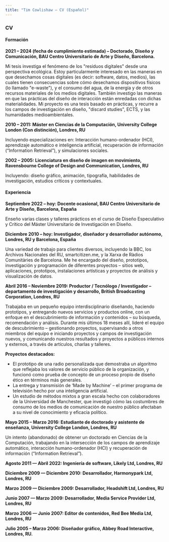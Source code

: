 ```yaml
---
title: "Tim Cowlishaw — CV (Español)"
---
```


### CV

#### Formación

**2021 – 2024 (fecha de cumplimiento estimada) – Doctorado, Diseño y Comunicación, BAU Centro Universitario de Arte y Diseño, Barcelona.**

Mi tesis investiga el fenómeno de los "residuos digitales" desde una perspectiva ecológica. Estoy particularmente interesado en las maneras en que desechamos cosas digitales (es decir: software, datos, medios), las cuales tienen consecuencias sobre cómo desechamos dispositivos físicos (lo llamado "e-waste"), y el consumo del agua, de la energía y de otros recursos materiales de los medios digitales. También investigo las maneras en que las prácticas del diseño de interacción están enredadas con dichas materialidades. Mi proyecto es una tesis basado en prácticas, y recurre a los campos de investigación en diseño, "discard studies", ECTS, y las humanidades medioambientales.

**2010 – 2011: Máster en Ciencias de la Computación, University College London (Con distinción), Londres, RU**

Incluyendo especializaciones en: Interacción humano-ordenador (HCI), aprendizaje automático e inteligencia artificial, recuperación de información (“Information Retrieval”), y simulaciones sociales.

**2002 – 2005: Licenciatura en diseño de imagen en movimiento, Ravensbourne College of Design and Communication, Londres, RU**

Incluyendo: diseño gráfico, animación, tipografía, habilidades de investigación, estudios críticos y contextuales.

#### Experiencia

**Septiembre 2022 – hoy: Docente ocasional, BAU Centro Universitario de Arte y Diseño, Barcelona, España**

Enseño varias clases y talleres prácticos en el curso de Diseño Especulativo y Crítico del Máster Universitario de Investigación en Diseño.

**Diciembre 2010 – hoy: Investigador, diseñador y desarrollador autónomo, Londres, RU y Barcelona, España**

Una variedad de trabajo para clientes diversos, incluyendo la BBC, los Archivos Nacionales del RU, smartcitizen.me, y la Xarxa de Ràdios Comunitàries de Barcelona. Me he encargado del diseño, prototipos, investigación y programación de diferentes proyectos – sitios web, aplicaciones, prototipos, instalaciones artísticas y proyectos de análisis y visualización de datos.



**Abril 2016 – Noviembre 2019: Productor / Tecnólogo / Investigador – departamento de investigación y desarrollo, British Broadcasting Corporation, Londres, RU**

Trabajaba en un pequeño equipo interdisciplinario diseñando, haciendo prototipos,  y entregando nuevos servicios y productos online, con un enfoque en el descubrimiento de información y contenidos – su búsqueda, recomendación y análisis. Durante mis últimos 18 meses allí, lideré el equipo de descubrimiento – gestionando proyectos, supervisando a otros miembros del equipo e iniciando proyectos y campos de investigación nuevos, y comunicando nuestros resultados y proyectos a públicos internos y externos, a través de artículos, charlas y talleres.

**Proyectos destacados:**

*  El prototipo de una radio personalizada que demostraba un algoritmo que reflejaba los valores de servicio público de la organización, y funcionó como prueba de concepto de un proceso propio de diseño ético en términos más generales.
* La entrega y transmisión de ‘Made by Machine’ – el primer programa de televisión hecho por una inteligencia artificial.
* Un estudio de métodos mixtos a gran escala hecho con colaboradores de la Universidad de Manchester, que investigó cómo las costumbres de consumo de los medios de comunicación de nuestro público afectaban a su nivel de conocimiento y eficacia político.

**Mayo 2015 – Marzo 2016: Estudiante de doctorado y asistente de enseñanza, University College London, Londres, RU**

Un intento (abandonado) de obtener un doctorado en Ciencias de la Computación, trabajando en la intersección de los campos de aprendizaje automático, interacción humano-ordenador (HCI) y recuperación de información (“Information Retrieval”).

**Agosto 2011 — Abril 2022: Ingeniería de software, Likely Ltd, Londres, RU**

**Diciembre 2009 — Diciembre 2010: Desarrollador, Harmonypark Ltd, Londres, RU**

**Marzo 2009 — Diciembre 2009: Desarrollador, Headshift Ltd, Londres, RU**

**Junio 2007 — Marzo 2009: Desarrollador, Media Service Provider Ltd, Londres, RU**

**Marzo 2006 — Junio 2007: Editor de contenidos, Red Bee Media Ltd, Londres, RU**

**Julio 2005 – Marzo 2006: Diseñador gráfico, Abbey Road Interactive, Londres, RU.**
